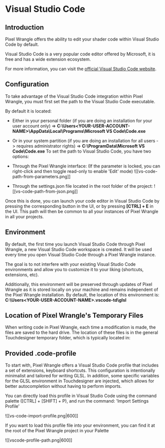 # Visual Studio Code

## Introduction

Pixel Wrangle offers the ability to edit your shader code within Visual Studio Code by default.

Visual Studio Code is a very popular code editor offered by Microsoft, it is free and has a wide extension ecosystem.

For more information, you can visit the [official Visual Studio Code website](https://code.visualstudio.com).

## Configuration

To take advantage of the Visual Studio Code integration within Pixel Wrangle, you must first set the path to the Visual Studio Code executable.

By default it is located:

- Either in your personal folder (if you are doing an installation for your user account only) => **C:\Users\<YOUR-USER-ACCOUNT-NAME>\AppData\Local\Programs\Microsoft VS Code\Code.exe**

- Or in your system partition (if you are doing an installation for all users -> requires administrator rights) => **C:\ProgramData\Microsoft VS Code\Code.exe**
To set the path to Visual Studio Code, you have two options:

- Through the Pixel Wrangle interface: (If the parameter is locked, you can right-click and then toggle read-only to enable 'Edit' mode)
![[vs-code-path-from-parameters.png]]

- Through the settings.json file located in the root folder of the project:
![[vs-code-path-from-json.png]]

Once this is done, you can launch your code editor in Visual Studio Code by pressing the corresponding button in the UI, or by pressing **[CTRL] + E** in the UI. This path will then be common to all your instances of Pixel Wrangle in all your projects.

## Environment

By default, the first time you launch Visual Studio Code through Pixel Wrangle, a new Visual Studio Code workspace is created. It will be used every time you open Visual Studio Code through a Pixel Wrangle instance.

The goal is to not interfere with your existing Visual Studio Code environments and allow you to customize it to your liking (shortcuts, extensions, etc).

Additionally, this environment will be preserved through updates of Pixel Wrangle as it is stored locally on your machine and remains independent of the Pixel Wrangle installation. By default, the location of this environment is: **C:\Users\<YOUR-USER-ACCOUNT-NAME>\.vscode-td\glsl**

## Location of Pixel Wrangle's Temporary Files

When writing code in Pixel Wrangle, each time a modification is made, the files are saved to the hard drive. The location of these files is in the general Touchdesigner temporary folder, which is typically located in:

## Provided .code-profile

To start with, Pixel Wrangle offers a Visual Studio Code profile that includes a set of extensions, keyboard shortcuts. This configuration is intentionally minimalist and tailored for writing GLSL. In addition, some specific variables for the GLSL environment in Touchdesigner are injected, which allows for better autocompletion without having to perform imports.

You can directly load this profile in Visual Studio Code using the command palette ([CTRL] + [SHIFT] + P), and run the command: 'Import Settings Profile'

![[vs-code-import-profile.png|600]]

If you want to load this profile file into your environment, you can find it at the root of the Pixel Wrangle project in your Palette

![[vscode-profile-path.png|600]]
